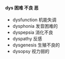 ####  dys 困难 不良 恶
- dysfunction 机能失调
- dysphonia 发音困难的
- dyspepsia 消化不良
- dyspathy 反感
- dysgenesis 生殖不良的
- dysopsy 视力弱的